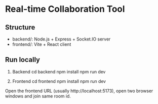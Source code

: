 # Real-time Collaboration Tool

## Structure
- backend/: Node.js + Express + Socket.IO server
- frontend/: Vite + React client

## Run locally
1. Backend
   cd backend
   npm install
   npm run dev

2. Frontend
   cd frontend
   npm install
   npm run dev

Open the frontend URL (usually http://localhost:5173), open two browser windows and join same room id.


